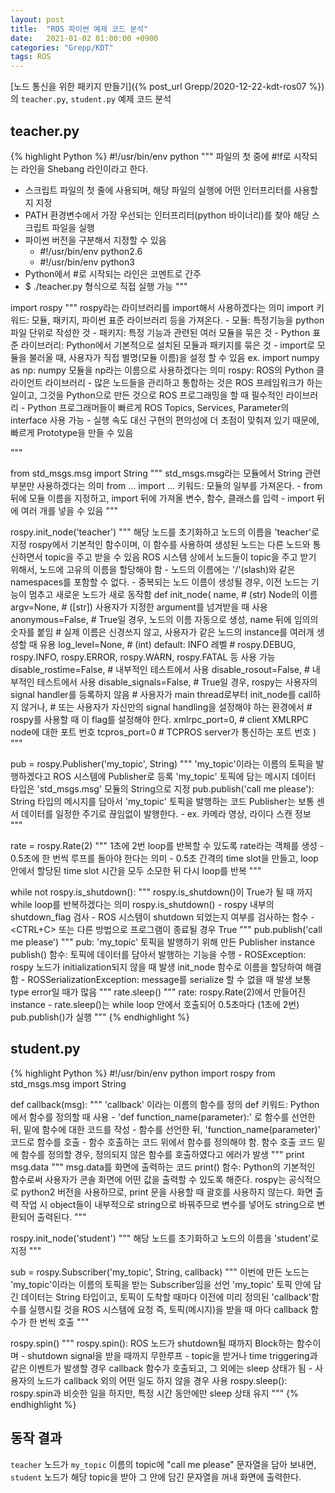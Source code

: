 ```yaml
---
layout: post
title:  "ROS 파이썬 예제 코드 분석"
date:   2021-01-02 01:00:00 +0900
categories: "Grepp/KDT"
tags: ROS
---
```


[노드 통신을 위한 패키지 만들기]({% post_url Grepp/2020-12-22-kdt-ros07 %})의 `teacher.py`, `student.py` 예제 코드 분석


## teacher.py

{% highlight Python %}
#!/usr/bin/env python
"""
파일의 첫 중에 #!f로 시작되는 라인을 Shebang 라인이라고 한다.
- 스크립트 파일의 첫 줄에 사용되며, 해당 파일의 실행에 어떤 인터프리터를 사용할지 지정
- PATH 환경변수에서 가장 우선되는 인터프리터(python 바이너리)를 찾아 해당 스크립트 파일을 실행
- 파이썬 버전을 구분해서 지정할 수 있음
    - #!/usr/bin/env python2.6
    - #!/usr/bin/env python3
- Python에서 #로 시작되는 라인은 코멘트로 간주
- $ ./teacher.py 형식으로 직접 실행 가능
"""

import rospy
"""
rospy라는 라이브러리를 import해서 사용하겠다는 의미
import 키워드: 모듈, 패키지, 파이썬 표준 라이브러리 등을 가져온다.
    - 모듈: 특정기능을 python 파일 단위로 작성한 것
    - 패키지: 특정 기능과 관련된 여러 모듈을 묶은 것
    - Python 표준 라이브러리: Python에서 기본적으로 설치된 모듈과 패키지를 묶은 것
    - import로 모듈을 불러올 때, 사용자가 직접 별명(모듈 이름)을 설정 할 수 있음
        ex. import numpy as np: numpy 모듈을 np라는 이름으로 사용하겠다는 의미
rospy: ROS의 Python 클라이언트 라이브러리
    - 많은 노드들을 관리하고 통합하는 것은 ROS 프레임워크가 하는 일이고,
      그것을 Python으로 만든 것으로 ROS 프로그래밍을 할 때 필수적인 라이브러리
    - Python 프로그래머들이 빠르게 ROS Topics, Services, Parameter의 interface 사용 가능
    - 실행 속도 대신 구현의 편의성에 더 초점이 맞춰져 있기 때문에, 빠르게 Prototype을 만들 수 있음

"""

from std_msgs.msg import String
"""
std_msgs.msg라는 모듈에서 String 관련 부분만 사용하겠다는 의미
from ... import ... 키워드: 모듈의 일부를 가져온다.
    - from 뒤에 모듈 이름을 지정하고, import 뒤에 가져올 변수, 함수, 클래스를 입력
    - import 뒤에 여러 개를 넣을 수 있음
"""

rospy.init_node('teacher')
"""
해당 노드를 초기화하고 노드의 이름을 'teacher'로 지정
rospy에서 기본적인 함수이며, 이 함수를 사용하여 생성된 노드는 다른 노드와 통신하면서 topic을 주고 받을 수 있음
ROS 시스템 상에서 노드들이 topic을 주고 받기 위해서, 노드에 고유의 이름을 할당해야 함
    - 노드의 이름에는 '/'(slash)와 같은 namespaces를 포함할 수 없다.
    - 중복되는 노드 이름이 생성될 경우, 이전 노드는 기능이 멈추고 새로운 노드가 새로 동작함
def init_node(
    name,               # (str) Node의 이름
    argv=None,          # ([str]) 사용자가 지정한 argument를 넘겨받을 때 사용
    anonymous=False,    # True일 경우, 노드의 이름 자동으로 생성, name 뒤에 임의의 숫자를 붙임
                        # 실제 이름은 신경쓰지 않고, 사용자가 같은 노드의 instance를 여러개 생성할 때 유용
    log_level=None,     # (int) default: INFO 레벨
                        # rospy.DEBUG, rospy.INFO, rospy.ERROR, rospy.WARN, rospy.FATAL 등 사용 가능
    disable_rostime=False,  # 내부적인 테스트에서 사용
    disable_rosout=False,   # 내부적인 테스트에서 사용
    disable_signals=False,  # True일 경우, rospy는 사용자의 signal handler를 등록하지 않음
                            # 사용자가 main thread로부터 init_node를 call하지 않거나,
                            # 또는 사용자가 자신만의 signal handling을 설정해야 하는 환경에서
                            # rospy를 사용할 때 이 flag를 설정해야 한다.
    xmlrpc_port=0,      # client XMLRPC node에 대한 포트 번호
    tcpros_port=0       # TCPROS server가 통신하는 포트 번호
)
"""

pub = rospy.Publisher('my_topic', String)
"""
'my_topic'이라는 이름의 토픽을 발행하겠다고 ROS 시스템에 Publisher로 등록
'my_topic' 토픽에 담는 메시지 데이터 타입은 'std_msgs.msg' 모듈의 String으로 지정
pub.publish('call me please'): String 타입의 메시지를 담아서 'my_topic' 토픽을 발행하는 코드
Publisher는 보통 센서 데이터를 일정한 주기로 끊임없이 발행한다.
    - ex. 카메라 영상, 라이다 스캔 정보
"""

rate = rospy.Rate(2)
"""
1초에 2번 loop를 반복할 수 있도록 rate라는 객체를 생성
    - 0.5초에 한 번씩 루프를 돌아야 한다는 의미
    - 0.5초 간격의 time slot을 만들고, loop 안에서 할당된 time slot 시간을 모두 소모한 뒤 다시 loop를 반복
"""

while not rospy.is_shutdown():
"""
rospy.is_shutdown()이 True가 될 때 까지 while loop를 반복하겠다는 의미
rospy.is_shutdown()
    - rospy 내부의 shutdown_flag 검사
    - ROS 시스템이 shutdown 되었는지 여부를 검사하는 함수
    - <CTRL+C> 또는 다른 방법으로 프로그램이 종료될 경우 True
"""
    pub.publish('call me please')
    """
    pub: 'my_topic' 토픽을 발행하기 위해 만든 Publisher instance
    publish() 함수: 토픽에 데이터를 담아서 발행하는 기능을 수행
        - ROSException: 
            rospy 노드가 initialization되지 않을 때 발생
            init_node 함수로 이름을 할당하여 해결함
        - ROSSerializationException:
            message를 serialize 할 수 없을 때 발생
            보통 type error일 때가 많음
    """
    rate.sleep()
    """
    rate: rospy.Rate(2)에서 만들어진 instance
    - rate.sleep()는 while loop 안에서 호출되어 0.5초마다 (1초에 2번) pub.publish()가 실행
    """
{% endhighlight %}



## student.py

{% highlight Python %}
#!/usr/bin/env python
import rospy
from std_msgs.msg import String

def callback(msg):
"""
'callback' 이라는 이름의 함수를 정의
def 키워드: Python에서 함수를 정의할 때 사용
    - 'def function_name(parameter):' 로 함수를 선언한 뒤, 밑에 함수에 대한 코드를 작성
    - 함수를 선언한 뒤, 'function_name(parameter)' 코드로 함수를 호출
    - 함수 호출하는 코드 위에서 함수를 정의해야 함.
      함수 호출 코드 밑에 함수를 정의할 경우, 정의되지 않은 함수를 호출하였다고 에러가 발생
"""
    print msg.data
    """
    msg.data를 화면에 출력하는 코드
    print() 함수: Python의 기본적인 함수로써 사용자가 콘솔 화면에 어떤 값을 출력할 수 있도록 해준다.
    rospy는 공식적으로 python2 버전을 사용하므로, print 문을 사용할 때 괄호를 사용하지 않는다.
    화면 출력 작업 시 object들이 내부적으로 string으로 바꿔주므로 변수를 넣어도 string으로 변환되어 출력된다.
    """

rospy.init_node('student')
"""
해당 노드를 초기화하고 노드의 이름을 'student'로 지정
"""

sub = rospy.Subscriber('my_topic', String, callback)
"""
이번에 만든 노드는 'my_topic'이라는 이름의 토픽을 받는 Subscriber임을 선언
'my_topic' 토픽 안에 담긴 데이터는 String 타입이고,
토픽이 도착할 때마다 이전에 미리 정의된 'callback'함수를 실행시킬 것을 ROS 시스템에 요청
즉, 토픽(메시지)을 받을 때 마다 callback 함수가 한 번씩 호출
"""

rospy.spin()
"""
rospy.spin(): ROS 노드가 shutdown될 때까지 Block하는 함수이며
    - shutdown signal을 받을 때까지 무한루프
    - topic을 받거나 time triggering과 같은 이벤트가 발생할 경우 callback 함수가 호출되고, 그 외에는 sleep 상태가 됨
    - 사용자의 노드가 callback 외의 어떤 일도 하지 않을 경우 사용
rospy.sleep(): rospy.spin과 비슷한 일을 하지만, 특정 시간 동안에만 sleep 상태 유지
"""
{% endhighlight %}



## 동작 결과

`teacher` 노드가 `my_topic` 이름의 topic에 "call me please" 문자열을 담아 보내면, `student` 노드가 해당 topic을 받아 그 안에 담긴 문자열을 꺼내 화면에 출력한다.